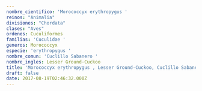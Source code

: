 ```yaml
---
nombre_cientifico: 'Morococcyx erythropygus '
reinos: "Animalia"
divisiones: "Chordata"
clases: "Aves"
ordenes: Cuculiformes
familias: 'Cuculidae '
generos: Morococcyx
especie: 'erythropygus '
nombre_comun: 'Cuclillo Sabanero '
nombre_ingles: Lesser Ground-Cuckoo
title: 'Morococcyx erythropygus , Lesser Ground-Cuckoo, Cuclillo Sabanero '
draft: false
date: 2017-08-19T02:46:32.000Z
---
```


